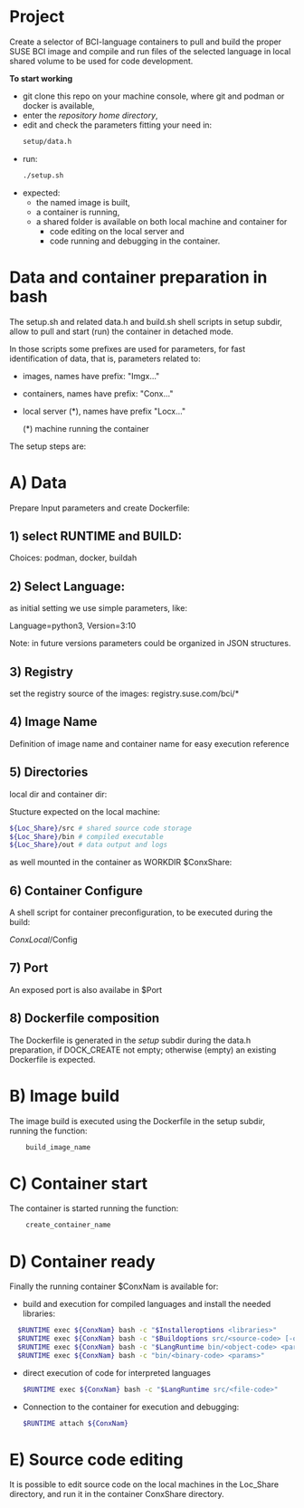 # Project

Create a selector of BCI-language containers to pull and build the proper SUSE BCI image and compile and run files of the selected language in local shared volume to be used for code development.

**To start working**

- git clone this repo on your machine console, where git and podman or docker is available,
- enter the _repository home directory_,
- edit and check the parameters fitting your need in:
  ```bash
  setup/data.h 
  ``` 
- run:
  ```bash
  ./setup.sh
  ```
- expected: 
  * the named image is built, 
  * a container is running, 
  * a shared folder is available on both local machine and container for
    - code editing on the local server and 
    - code running and debugging in the container.

# Data and container preparation in bash

The setup.sh and related data.h and build.sh shell scripts in setup subdir, allow to pull and start (run) the container in detached mode.

In those scripts some prefixes are used for parameters, for fast identification of data, that is,
parameters related to:

- images,     names have prefix: "Imgx..."
- containers, names have prefix: "Conx..."
- local server (*),  names have prefix "Locx..."

  (*) machine running the container

The setup steps are:

# A) Data

Prepare Input parameters and create Dockerfile:

## 1) select RUNTIME and BUILD:

Choices: podman, docker, buildah

## 2) Select Language:

as initial setting we use simple parameters, like:

Language=python3, Version=3:10

Note: in future versions parameters could be organized in JSON structures.

## 3) Registry

set the registry source of the images: registry.suse.com/bci/*

## 4) Image Name

Definition of image name and container name for easy execution reference

## 5) Directories

local dir and container dir:

Stucture expected on the local machine:
```bash
${Loc_Share}/src # shared source code storage
${Loc_Share}/bin # compiled executable 
${Loc_Share}/out # data output and logs
```

as well mounted in the container as WORKDIR $ConxShare:

## 6) Container Configure

A shell script for container preconfiguration, to be executed during the build:

$ConxLocal/$Config

## 7) Port

An exposed port is also availabe in $Port

## 8) Dockerfile composition

The Dockerfile is generated in the _setup_ subdir during the data.h preparation, if
DOCK_CREATE not empty; otherwise (empty) an existing Dockerfile is expected.

# B) Image build

The image build is executed using the Dockerfile in the setup subdir, running the function:
```bash
    build_image_name
```

# C) Container start

The container is started running the function:
```bash
    create_container_name
```

# D) Container ready

Finally the running container $ConxNam is available for:

- build and execution for compiled languages and install the needed libraries:

```bash
  $RUNTIME exec ${ConxNam} bash -c "$Installeroptions <libraries>"
  $RUNTIME exec ${ConxNam} bash -c "$Buildoptions src/<source-code> [-o bin/<binary-code>]"
  $RUNTIME exec ${ConxNam} bash -c "$LangRuntime bin/<object-code> <params>"
  $RUNTIME exec ${ConxNam} bash -c "bin/<binary-code> <params>"
```

- direct execution of code for interpreted languages
  ```bash
  $RUNTIME exec ${ConxNam} bash -c "$LangRuntime src/<file-code>"
  ```

- Connection to the container for execution and debugging:
  ```bash
  $RUNTIME attach ${ConxNam}
  ```

# E) Source code editing 
It is possible to edit source code on the local machines in the Loc_Share directory, and run it in the container ConxShare directory.
